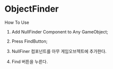 # ObjectFinder

How To Use

1. Add NullFinder Component to Any GameObject;
2. Press FindButton;



1. NullFiner 컴포넌트를 아무 게임오브젝트에 추가한다.
2. Find 버튼을 누른다.
